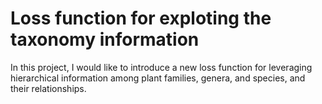 # Loss function for exploting the taxonomy information
In this project, I would like to introduce a new loss function for leveraging hierarchical information among plant families, genera, and species, and their relationships.
